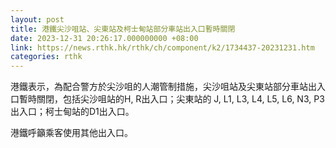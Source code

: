 ```yaml
---
layout: post
title: 港鐵尖沙咀站、尖東站及柯士甸站部分車站出入口暫時關閉
date: 2023-12-31 20:26:17.000000000 +08:00
link: https://news.rthk.hk/rthk/ch/component/k2/1734437-20231231.htm
categories: rthk
---
```


港鐵表示，為配合警方於尖沙咀的人潮管制措施，尖沙咀站及尖東站部分車站出入口暫時關閉，包括尖沙咀站的H, R出入口；尖東站的 J, L1, L3, L4, L5, L6, N3, P3出入口；柯士甸站的D1出入口。

港鐵呼籲乘客使用其他出入口。
